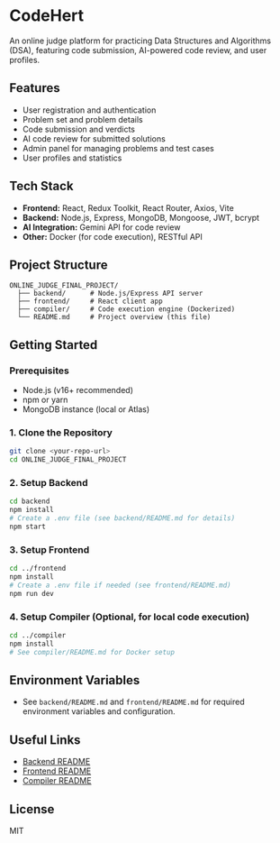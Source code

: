 # CodeHert
An online judge platform for practicing Data Structures and Algorithms (DSA), featuring code submission, AI-powered code review, and user profiles.

## Features
- User registration and authentication
- Problem set and problem details
- Code submission and verdicts
- AI code review for submitted solutions
- Admin panel for managing problems and test cases
- User profiles and statistics

## Tech Stack
- **Frontend:** React, Redux Toolkit, React Router, Axios, Vite
- **Backend:** Node.js, Express, MongoDB, Mongoose, JWT, bcrypt
- **AI Integration:** Gemini API for code review
- **Other:** Docker (for code execution), RESTful API

## Project Structure
```
ONLINE_JUDGE_FINAL_PROJECT/
  ├── backend/      # Node.js/Express API server
  ├── frontend/     # React client app
  ├── compiler/     # Code execution engine (Dockerized)
  └── README.md     # Project overview (this file)
```

## Getting Started

### Prerequisites
- Node.js (v16+ recommended)
- npm or yarn
- MongoDB instance (local or Atlas)

### 1. Clone the Repository
```bash
git clone <your-repo-url>
cd ONLINE_JUDGE_FINAL_PROJECT
```

### 2. Setup Backend
```bash
cd backend
npm install
# Create a .env file (see backend/README.md for details)
npm start
```

### 3. Setup Frontend
```bash
cd ../frontend
npm install
# Create a .env file if needed (see frontend/README.md)
npm run dev
```

### 4. Setup Compiler (Optional, for local code execution)
```bash
cd ../compiler
npm install
# See compiler/README.md for Docker setup
```

## Environment Variables
- See `backend/README.md` and `frontend/README.md` for required environment variables and configuration.

## Useful Links
- [Backend README](backend/README.md)
- [Frontend README](frontend/README.md)
- [Compiler README](compiler/README.md)

## License
MIT
